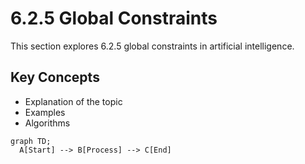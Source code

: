 # 6.2.5 Global Constraints

This section explores 6.2.5 global constraints in artificial intelligence.

## Key Concepts
- Explanation of the topic
- Examples
- Algorithms

```mermaid
graph TD;
  A[Start] --> B[Process] --> C[End]
```
